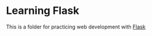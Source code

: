 # Learning Flask

This is a folder for practicing web development with [Flask](http://flask.pocoo.org/)
